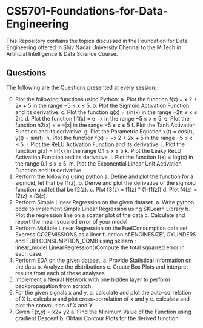 # CS5701-Foundations-for-Data-Engineering
This Repository contains the topics discussed in the Foundation for Data Engineering offered in Shiv Nadar University Chennai to the M.Tech in Artificial Intelligence &amp; Data Science Course.


## Questions  
The following are the Questions presented at every session:

0. Plot the following functions using Python:
  a. Plot the function f(x) = x 2 + 2x + 5 in the range −5 ≤ x ≤ 5.
  b. Plot the Sigmoid Activation Function and its derivative.
  c. Plot the function g(x) = sin(x) in the range −2π ≤ x ≤ 2π.
  d. Plot the function h1(x) = e −x in the range −5 ≤ x ≤ 5.
  e. Plot the function h2(x) = e −|x| in the range −5 ≤ x ≤ 5
  f. Plot the Tanh Activation Function and its derivative.
  g. Plot the Parametric Equation x(t) = cos(t), y(t) = sin(t).
  h. Plot the function f(x) = −x 2 + 2x + 5 in the range −5 ≤ x ≤ 5.
  i. Plot the ReLU Activation Function and its derivative.
  j. Plot the function g(x) = ln(x) in the range 0.1 ≤ x ≤ 5
  k. Plot the Leaky ReLU Activation Function and its derivative.
  l. Plot the function f(x) = log(x) in the range 0.1 ≤ x ≤ 5.
  m. Plot the Exponential Linear Unit Activation Function and its derivative.
1.	Perform the following using python
  a.	Define and plot the function for a sigmoid, let that be f1(z).
  b.	Derive and plot the derivative of the sigmoid function and let that be f2(z).
  c.	Plot f3(z) = f1(z) * (1-f1(z))
  d.	Plot f4(z) = f2(z) = f3(z).
2.	Perform Simple Linear Regression on the given dataset.
  a.	Write python code to implement Simple Linear Regression using SKLearn Library
  b.	Plot the regression line on a scatter plot of the data
  c.	Calculate and report the mean squared error of your model
3.	Perform Multiple Linear Regression on the FuelConsumption data set. Express CO2EMISSIONS as a liner function of ENGINESIZE', CYLINDERS and FUELCONSUMPTION_COMB using sklearn : linear_model.LinearRegression()Compute the total squarred error in each case.
4.	Perform EDA on the given dataset. 
  a.	Provide Statistical Information on the data
  b.	Analyze the distributions
  c.	Create Box Plots and interpret results from each of these analyses
5.	Implement a Neural Network with one hidden layer to perform backpropagation from scratch.
6.	For the given signals x and y, 
  a.	calculate and plot the auto-correlation of X 
  b.	calculate and plot cross-correlation of x and y 
  c.	calculate and plot the convolution of X and Y.
7.	Given F(x,y) = x2+ y2
  a.	Find the Minimum Value of the Function using gradient Descent
  b.	Obtain Contour Plots for the derived function

